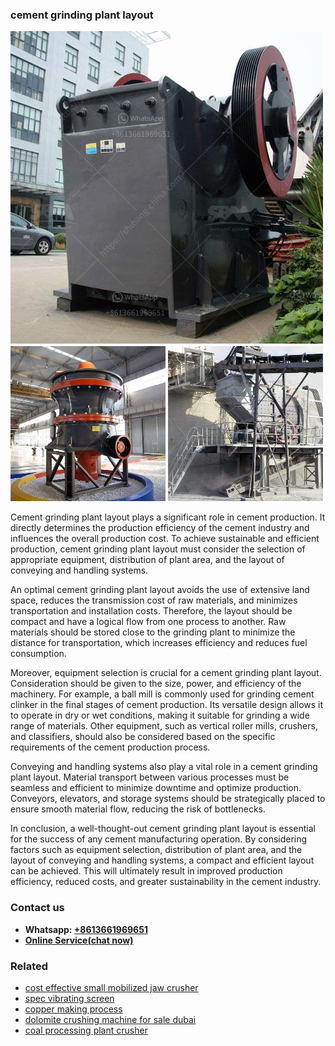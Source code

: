 <h3>cement grinding plant layout</h3><img src='1706767906.jpg' alt=''><p>Cement grinding plant layout plays a significant role in cement production. It directly determines the production efficiency of the cement industry and influences the overall production cost. To achieve sustainable and efficient production, cement grinding plant layout must consider the selection of appropriate equipment, distribution of plant area, and the layout of conveying and handling systems.</p><p>An optimal cement grinding plant layout avoids the use of extensive land space, reduces the transmission cost of raw materials, and minimizes transportation and installation costs. Therefore, the layout should be compact and have a logical flow from one process to another. Raw materials should be stored close to the grinding plant to minimize the distance for transportation, which increases efficiency and reduces fuel consumption.</p><p>Moreover, equipment selection is crucial for a cement grinding plant layout. Consideration should be given to the size, power, and efficiency of the machinery. For example, a ball mill is commonly used for grinding cement clinker in the final stages of cement production. Its versatile design allows it to operate in dry or wet conditions, making it suitable for grinding a wide range of materials. Other equipment, such as vertical roller mills, crushers, and classifiers, should also be considered based on the specific requirements of the cement production process.</p><p>Conveying and handling systems also play a vital role in a cement grinding plant layout. Material transport between various processes must be seamless and efficient to minimize downtime and optimize production. Conveyors, elevators, and storage systems should be strategically placed to ensure smooth material flow, reducing the risk of bottlenecks.</p><p>In conclusion, a well-thought-out cement grinding plant layout is essential for the success of any cement manufacturing operation. By considering factors such as equipment selection, distribution of plant area, and the layout of conveying and handling systems, a compact and efficient layout can be achieved. This will ultimately result in improved production efficiency, reduced costs, and greater sustainability in the cement industry.</p><h3>Contact us</h3><ul><li><strong>Whatsapp:&nbsp;<a href="https://wa.me/8613661969651">+8613661969651</a></strong></li><li><a href="https://swt.shibang-china.com/?git&amp;zhl&amp;cement grinding plant layout"><strong>Online Service(chat now)</strong></a></li></ul><h3>Related</h3><ul><li><a href='cost effective small mobilized jaw crusher.md'>cost effective small mobilized jaw crusher</a></li><li><a href='spec vibrating screen.md'>spec vibrating screen</a></li><li><a href='copper making process.md'>copper making process</a></li><li><a href='dolomite crushing machine for sale dubai.md'>dolomite crushing machine for sale dubai</a></li><li><a href='coal processing plant crusher.md'>coal processing plant crusher</a></li></ul>